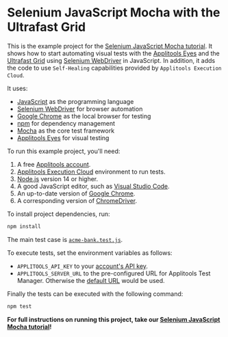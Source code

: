 # Selenium JavaScript Mocha with the Ultrafast Grid

This is the example project for the [Selenium JavaScript Mocha tutorial](https://applitools.com/tutorials/quickstart/web/selenium/javascript/mocha).
It shows how to start automating visual tests with the [Applitools Eyes](https://applitools.com/platform/eyes/)
and the [Ultrafast Grid](https://applitools.com/platform/ultrafast-grid/)
using [Selenium WebDriver](https://www.selenium.dev/) in JavaScript. In addition, it adds the code to use `Self-Healing` capabilities provided by `Applitools Execution Cloud`.

It uses:

* [JavaScript](https://developer.mozilla.org/en-US/docs/Web/JavaScript) as the programming language
* [Selenium WebDriver](https://www.selenium.dev/) for browser automation
* [Google Chrome](https://www.google.com/chrome/downloads/) as the local browser for testing
* [npm](https://www.npmjs.com/) for dependency management
* [Mocha](https://mochajs.org/) as the core test framework
* [Applitools Eyes](https://applitools.com/platform/eyes/) for visual testing

To run this example project, you'll need:

1. A free [Applitools account](https://auth.applitools.com/users/register).
2. [Applitools Execution Cloud](https://applitools.com/platform/execution-cloud/) environment to run tests.
3. [Node.js](https://nodejs.org/en/) version 14 or higher.
4. A good JavaScript editor, such as [Visual Studio Code](https://code.visualstudio.com/docs/languages/javascript).
5. An up-to-date version of [Google Chrome](https://www.google.com/chrome/downloads/).
6. A corresponding version of [ChromeDriver](https://chromedriver.chromium.org/downloads).

To install project dependencies, run:

```bash
npm install
```

The main test case is [`acme-bank.test.js`](test/acme-bank.test.js).

To execute tests, set the environment variables as follows:

* `APPLITOOLS_API_KEY` to your [account's API key](https://applitools.com/tutorials/guides/getting-started/registering-an-account).
* `APPLITOOLS_SERVER_URL` to the pre-configured URL for Applitools Test Manager. Otherwise the [default URL](https://eyesapi.applitools.com) would be used.

Finally the tests can be executed with the following command:

```bash
npm test
```

**For full instructions on running this project, take our
[Selenium JavaScript Mocha tutorial](https://applitools.com/tutorials/quickstart/web/selenium/javascript/mocha)!**

